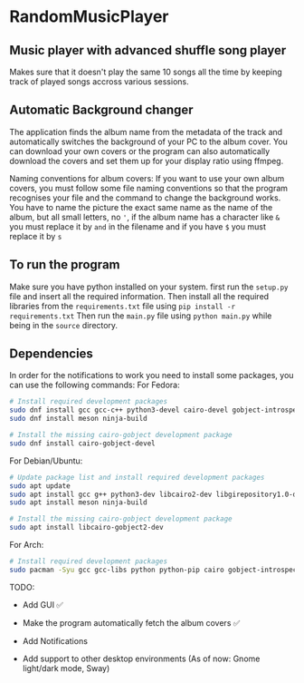 # RandomMusicPlayer

## Music player with advanced shuffle song player

Makes sure that it doesn't play the same 10 songs all the time
by keeping track of played songs accross various sessions.

## Automatic Background changer

The application finds the album name from the metadata of the track and automatically
switches the background of your PC to the album cover. You can download your
own covers or the program can also automatically download the covers and set
them up for your display ratio using ffmpeg.

Naming conventions for album covers:
If you want to use your own album covers, you must follow some file naming
conventions so that the program recognises your file and the command to change
the background works. You have to name the picture the exact same name as the
name of the album, but all small letters, no `'`, if the album name has a character
like `&` you must replace it by `and` in the filename and if you have `$` you
must replace it by `s`

## To run the program

Make sure you have python installed on your system.
first run the `setup.py` file and insert all the required information.
Then install all the required libraries from the `requirements.txt` file
using `pip install -r requirements.txt`
Then run the `main.py` file using `python main.py` while being in the `source`
directory.

## Dependencies

In order for the notifications to work you need to install some packages,
you can use the following commands:
For Fedora:

```bash
# Install required development packages
sudo dnf install gcc gcc-c++ python3-devel cairo-devel gobject-introspection-devel glib2-devel -y
sudo dnf install meson ninja-build

# Install the missing cairo-gobject development package
sudo dnf install cairo-gobject-devel
```

For Debian/Ubuntu:

```bash
# Update package list and install required development packages
sudo apt update
sudo apt install gcc g++ python3-dev libcairo2-dev libgirepository1.0-dev libglib2.0-dev -y
sudo apt install meson ninja-build

# Install the missing cairo-gobject development package
sudo apt install libcairo-gobject2-dev
```

For Arch:

```bash
# Install required development packages
sudo pacman -Syu gcc gcc-libs python python-pip cairo gobject-introspection glib2 meson ninja
```

TODO:

- Add GUI ✅

- Make the program automatically fetch the album covers ✅

- Add Notifications

- Add support to other desktop environments
  (As of now: Gnome light/dark mode, Sway)
